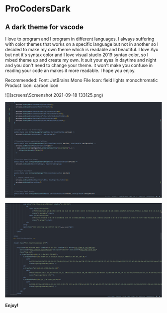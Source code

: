 # ProCodersDark
## A dark theme for vscode

I love to program and I program in different languages, I always suffering with color themes that works on a specific language but not in another so I decided to make my own theme which is readable and beautiful. I love Ayu but not it's syntax color and I love visual studio 2019 syntax color, so I mixed theme up and create my own.
It suit your eyes in daytime and night and you don't need to change your theme. it won't  make you confuse in reading your code an makes it more readable. I hope you enjoy.

Recommended:
Font: JetBrains Mono
File Icon: field lights monochromatic
Product Icon: carbon icon

![](screens\Screenshot 2021-09-18 133125.png)

![](screens\csharp.png)

![](screens\HTML.png)

**Enjoy!**
